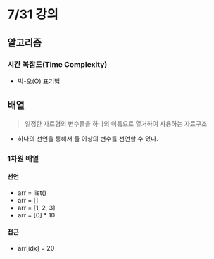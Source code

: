 # 7/31 강의

## 알고리즘
### 시간 복잡도(Time Complexity)
- 빅-오(O) 표기법

## 배열
> 일정한 자료형의 변수들을 하나의 이름으로 열거하여 사용하는 자료구조
- 하나의 선언을 통해서 둘 이상의 변수를 선언할 수 있다.
### 1차원 배열
#### 선언
- arr = list()
- arr = []
- arr = [1, 2, 3]
- arr = [0] * 10
#### 접근
- arr[idx] = 20
